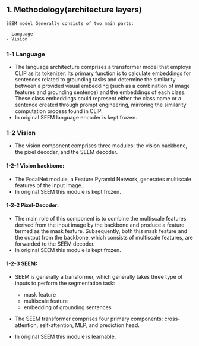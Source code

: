 ## 1. Methodology(architecture layers) <br>
    SEEM model Generally consists of two main parts:

    - Language 
    - Vision

### 1-1 Language
    
- The language architecture comprises a transformer model that employs CLIP as its tokenizer. Its primary function is to calculate embeddings for sentences related to grounding tasks and determine the similarity between a provided visual embedding (such as a combination of image features and grounding sentence) and the embeddings of each class. These class embeddings could represent either the class name or a sentence created through prompt engineering, mirroring the similarity computation process found in CLIP.<br>
- In original SEEM language encoder is kept frozen.


### 1-2 Vision 

- The vision component comprises three modules: the vision backbone, the pixel decoder, and the SEEM decoder.


#### 1-2-1 Vision backbone: 

- The FocalNet module, a Feature Pyramid Network, generates multiscale features of the input image. 
- In original SEEM this module is kept frozen. 

#### 1-2-2 Pixel-Decoder:

- The main role of this component is to combine the multiscale features derived from the input image by the backbone and produce a feature termed as the mask feature. Subsequently, both this mask feature and the output from the backbone, which consists of multiscale features, are forwarded to the SEEM decoder. 
- In original SEEM this module is kept frozen.

#### 1-2-3 SEEM:

- SEEM is generally a transformer, which generally takes three type of inputs to perform the segmentation task:<br>

  - mask feature
  - multiscale feature
  - embedding of grounding sentences
  
- The SEEM transformer comprises four primary components: cross-attention, self-attention, MLP, and prediction head.
- In original SEEM this module is learnable.
